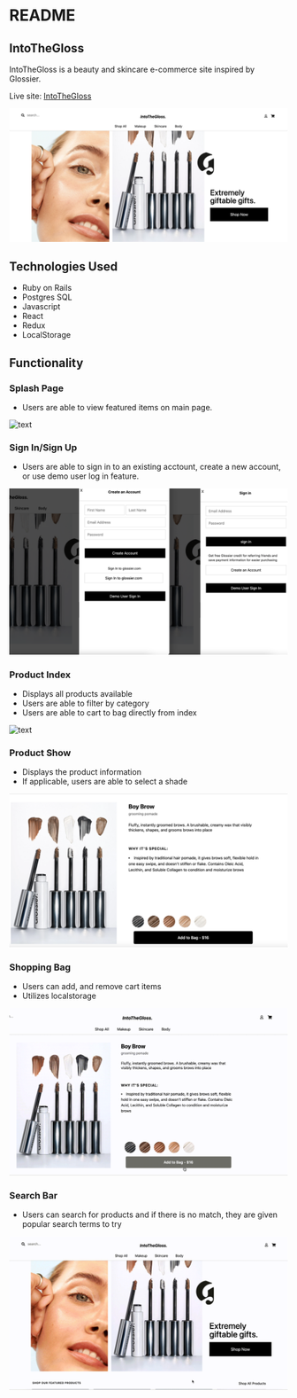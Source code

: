 # README

## IntoTheGloss

IntoTheGloss is a beauty and skincare e-commerce site inspired by Glossier. 

Live site: [IntoTheGloss](https://isabelle-glossier.herokuapp.com/#/)

![text](https://github.com/Isabelleshafran/IntoTheGloss/blob/master/app/assets/images/readme/Splash.png?raw=true)

## Technologies Used 
* Ruby on Rails
* Postgres SQL 
* Javascript
* React 
* Redux
* LocalStorage

## Functionality 

### Splash Page 
 * Users are able to view featured items on main page.
 
 ![text](https://github.com/Isabelleshafran/IntoTheGloss/blob/master/app/assets/images/readme/splashvideo.gif?raw=true)

### Sign In/Sign Up
 * Users are able to sign in to an existing acctount, create a new account, or use demo user log in feature.
 
![text](https://github.com/Isabelleshafran/IntoTheGloss/blob/master/app/assets/images/readme/signup_signin.png?raw=true)

### Product Index 
 * Displays all products available 
 * Users are able to filter by category 
 * Users are able to cart to bag directly from index
 
 ![text](https://github.com/Isabelleshafran/IntoTheGloss/blob/master/app/assets/images/readme/productindex.gif?raw=true)

### Product Show
 * Displays the product information 
 * If applicable, users are able to select a shade 
 
 ![text](https://github.com/Isabelleshafran/IntoTheGloss/blob/master/app/assets/images/readme/productshow.png?raw=true)

### Shopping Bag
 * Users can add, and remove cart items 
 * Utilizes localstorage 
 
 ![text](https://github.com/Isabelleshafran/IntoTheGloss/blob/master/app/assets/images/readme/addtocart.gif?raw=true)

### Search Bar
 * Users can search for products and if there is no match, they are given popular search terms to try 
 
 ![text](https://github.com/Isabelleshafran/IntoTheGloss/blob/master/app/assets/images/readme/search.gif?raw=true)
